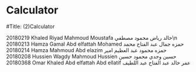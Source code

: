 # Calculator
#Title: (2)Calculator

20180219 Khaled Riyad Mahmoud Moustafa خالد رياض محمود مصطفي\n
20180213 Hamza Gamal Abd elfattah Mohamed حمزه جمال عبد الفتاح محمد
20180214 Hamza Mahmoud Abd elazim حمزه محمود عبد العظيم امير
20180208 Hussien Wagdy Mahmoud Hussien حسين وجدي محمود حسين
20180368 Omar Khaled Abd elfattah Abd ellatif عمر خالد عبد الفتاح عبد اللطيف
